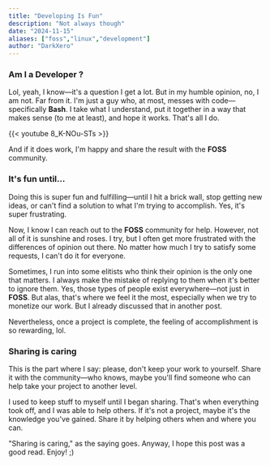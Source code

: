 ```yaml
---
title: "Developing Is Fun"
description: "Not always though"
date: "2024-11-15"
aliases: ["foss","linux","development"]
author: "DarkXero"
---
```

### Am I a Developer ?

Lol, yeah, I know—it's a question I get a lot. But in my humble opinion, no, I am not. Far from it. I'm just a guy who, at most, messes with code—specifically **Bash**. I take what I understand, put it together in a way that makes sense (to me at least), and hope it works. That's all I do.

{{< youtube 8_K-NOu-STs >}}

And if it does work, I'm happy and share the result with the **FOSS** community.

### It's fun until...

Doing this is super fun and fulfilling—until I hit a brick wall, stop getting new ideas, or can't find a solution to what I'm trying to accomplish. Yes, it's super frustrating.

Now, I know I can reach out to the **FOSS** community for help. However, not all of it is sunshine and roses. I try, but I often get more frustrated with the differences of opinion out there. No matter how much I try to satisfy some requests, I can't do it for everyone.

Sometimes, I run into some elitists who think their opinion is the only one that matters. I always make the mistake of replying to them when it's better to ignore them. Yes, those types of people exist everywhere—not just in **FOSS**. But alas, that's where we feel it the most, especially when we try to monetize our work. But I already discussed that in another post.

Nevertheless, once a project is complete, the feeling of accomplishment is so rewarding, lol.

### Sharing is caring

This is the part where I say: please, don't keep your work to yourself. Share it with the community—who knows, maybe you'll find someone who can help take your project to another level.

I used to keep stuff to myself until I began sharing. That's when everything took off, and I was able to help others. If it's not a project, maybe it's the knowledge you've gained. Share it by helping others when and where you can.

"Sharing is caring," as the saying goes. Anyway, I hope this post was a good read. Enjoy! ;)
